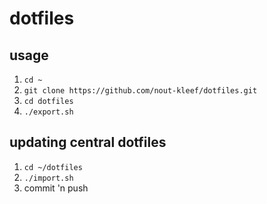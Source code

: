 # dotfiles

## usage
1) `cd ~`
2) `git clone https://github.com/nout-kleef/dotfiles.git`
3) `cd dotfiles`
4) `./export.sh`

## updating central dotfiles
1) `cd ~/dotfiles`
2) `./import.sh`
3) commit 'n push
